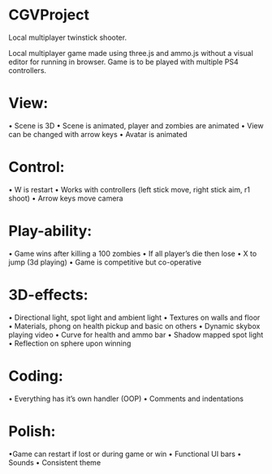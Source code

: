 # CGVProject

Local multiplayer twinstick shooter.

Local multiplayer game made using three.js and ammo.js without a visual editor for running in browser. Game is to be played with multiple PS4 controllers. 

# View: 
  • Scene is 3D 
  • Scene is animated, player and zombies are animated 
  • View can be changed with arrow keys 
  • Avatar is animated 
# Control: 
  • W is restart 
  • Works with controllers (left stick move, right stick aim, r1 shoot) 
  • Arrow keys move camera 
# Play-ability: 
  • Game wins after killing a 100 zombies 
  • If all player’s die then lose 
  • X to jump (3d playing) 
  • Game is competitive but co-operative 
# 3D-effects: 
  • Directional light, spot light and ambient light 
  • Textures on walls and floor 
  • Materials, phong on health pickup and basic on others 
  • Dynamic skybox playing video 
  • Curve for health and ammo bar 
  • Shadow mapped spot light 
  • Reflection on sphere upon winning 
# Coding: 
  • Everything has it’s own handler (OOP) 
  • Comments and indentations 
# Polish: 
  •Game can restart if lost or during game or win 
  • Functional UI bars 
  • Sounds 
  • Consistent theme 
